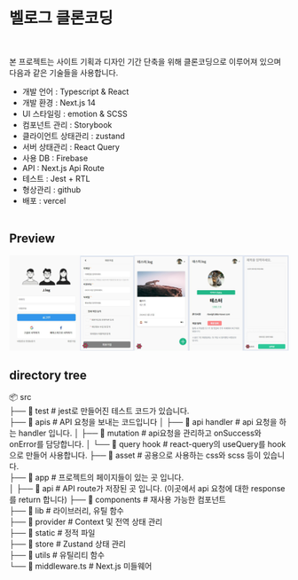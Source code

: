 # 벨로그 클론코딩

<br />

본 프로젝트는 사이트 기획과 디자인 기간 단축을 위해 클론코딩으로 이루어져 있으며 다음과 같은 기술들을 사용합니다.

- 개발 언어 : Typescript & React
- 개발 환경 : Next.js 14
- UI 스타일링 : emotion & SCSS
- 컴포넌트 관리 : Storybook
- 클라이언트 상태관리 : zustand
- 서버 상태관리 : React Query
- 사용 DB : Firebase
- API : Next.js Api Route
- 테스트 : Jest + RTL
- 형상관리 : github
- 배포 : vercel
  <br />
  <br />

## Preview

  <img src="./public/images/preview.jpg" alt="" />

## directory tree

📦 src<br />
├── 📂 test # jest로 만들어진 테스트 코드가 있습니다.<br />
├── 📂 apis # API 요청을 보내는 코드입니다
│ ├── 📄 api handler # api 요청을 하는 handler 입니다.
│ ├── 📄 mutation # api요청을 관리하고 onSuccess와 onError를 담당합니다.
│ └── 📄 query hook # react-query의 useQuery를 hook으로 만들어 사용합니다.
├── 📂 asset # 공용으로 사용하는 css와 scss 등이 있습니다.<br />
├── 📂 app # 프로젝트의 페이지들이 있는 곳 입니다.<br />
│ ├── 📂 api # API route가 저장된 곳 입니다.
(이곳에서 api 요청에 대한 response를 return 합니다)
├── 📂 components # 재사용 가능한 컴포넌트<br />
├── 📂 lib # 라이브러리, 유틸 함수<br />
├── 📂 provider # Context 및 전역 상태 관리</br >
├── 📂 static # 정적 파일<br />
├── 📂 store # Zustand 상태 관리<br />
├── 📂 utils # 유틸리티 함수<br />
└── 📄 middleware.ts # Next.js 미들웨어
